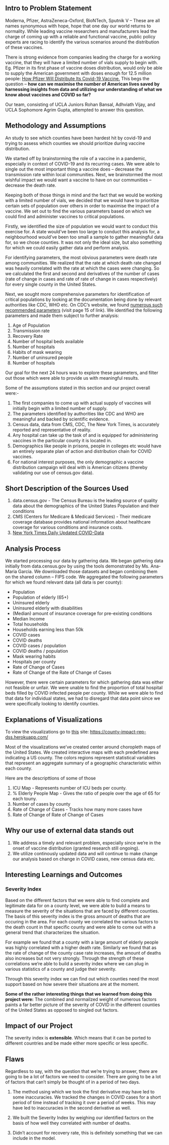 
## Intro to Problem Statement

Moderna, Pfizer, AstraZeneca-Oxford, BioNTech, Sputnik V – These are all names synonymous with hope, hope that one day our world returns to normality.
While leading vaccine researchers and manufacturers lead the charge of coming up with a reliable and functional vaccine, public policy experts are racing to identify the various scenarios around the distribution of these vaccines.

There is strong evidence from companies leading the charge for a working vaccine, that they will have a limited number of vials supply to begin with.
Eg. Pfizer in its first phase of vaccine doses distribution, would only be able to supply the American government with doses enough for 12.5 million people: [How Pfizer Will Distribute Its Covid-19 Vaccine.](https://www.nytimes.com/2020/11/12/business/pfizer-covid-vaccine-coronavirus.html)
This begs the question – **how can we maximise the number of American lives saved by harnessing insights from data and utilizing our understanding of what we know about vaccines and COVID so far?**

Our team, consisting of UCLA Juniors Rohan Bansal, Adhviath Vijay, and UCLA Sophomore Agrim Gupta, attempted to answer this question.


## Methodology and Assumptions

An study to see which counties have been hardest hit by covid-19 and trying to assess which counties we should prioritize during vaccine distribution.

We started off by brainstorming the role of a vaccine in a pandemic, especially in context of COVID-19 and its recurring cases.
We were able to single out the most important thing a vaccine does – decrease the transmission rate within local communities.
Next, we brainstormed the most wishful impact we would want a vaccine to have on our communities – decrease the death rate.

Keeping both of those things in mind and the fact that we would be working with a limited number of vials, we decided that we would have to prioritize certain sets of population over others in order to maximise the impact of a vaccine.
We set out to find the various parameters based on which we could find and administer vaccines to critical populations.

Firstly, we identified the size of population we would want to conduct this exercise for. 
A state would’ve been too large to conduct this analysis for, a neighbourhood would’ve been too small a sample to gather meaningful data for, so we chose counties. 
It was not only the ideal size, but also something for which we could easily gather data and perform analysis. 

For identifying parameters, the most obvious parameters were death rate among communities. 
We realized that the rate at which death rate changed was heavily correlated with the rate at which the cases were changing. 
So we calculated the first and second and derivatives of the number of cases (rate of change in cases and rate of rate of change in cases respectively) for every single county in the United States.

Next, we sought more comprehensive parameters for identification of critical populations by looking at the documentation being done by relevant authorities like CDC, WHO etc. 
On CDC’s website, we found [numerous such recommended parameters](https://www.cdc.gov/vaccines/imz-managers/downloads/COVID-19-Vaccination-Program-Interim_Playbook.pdf) (visit page 15 of link). We identified the following parameters and made them subject to further analysis:

1. Age of Population
2. Transmission rate
3. Recovery Rate
5. Number of hospital beds available
6. Number of hospitals
8. Habits of mask wearing
10. Number of uninsured people
11. Number of hospitals

Our goal for the next 24 hours was to explore these parameters, and filter out those which were able to provide us with meaningful results.

Some of the assumptions stated in this section and our project overall were:-
1. The first companies to come up with actual supply of vaccines will initially begin with a limited number of supply. 
2. The parameters identified by authorities like CDC and WHO are meaningful and backed by scientific evidence.
3. Census data, data from CMS, CDC, The New York Times, is accurately reported and representative of reality.
4. Any hospital can take up the task of and is equipped for administering vaccines in the particular county it is located in.
5. Demographics like people in prisons, people in colleges etc would have an entirely separate plan of action and distribution chain for COVID vaccines.
6. For national interest purposes, the only demographic a vaccine distribution campaign will deal with is American citizens (thereby validating our use of census.gov data).

## Short Description of the Sources Used

1. data.census.gov - The Census Bureau is the leading source of quality data about the demographics of the United States Population and their conditions
2. CMS (Centers for Medicare & Medicaid Services) - Their medicare coverage database provides national information about healthcare coverage for various conditions and insurance costs.
3. [New York Times Daily Updated COVID-Data](https://github.com/nytimes/covid-19-data) 


## Analysis Process

We started processing our data by gathering data. 
We began gathering data initially from data.census.gov by using the tools demonstrated by Ms. Ana-Maria Garcia. 
We downloaded those datasets and began combining them on the shared column – FIPS code. 
We aggregated the following parameters for which we found relevant data (all data is per county):

* Population
* Population of elderly (65+)
* Uninsured elderly
* Uninsured elderly with disabilities
* (Median) amount of insurance coverage for pre-existing conditions
* Median Income
* Total households
* Households earning less than 50k
* COVID cases
* COVID deaths
* COVID cases / population
* COVID deaths / population
* Mask wearing habits
* Hospitals per county
* Rate of Change of Cases
* Rate of Change of the Rate of Change of Cases

However, there were certain parameters for which gathering data was either not feasible or unfair. 
We were unable to find the proportion of total hospital beds filled by COVID infected people per county. 
While we were able to find that data for individual states, we had to disregard that data point since we were specifically looking to identify counties. 



## Explanations of Visualizations

To view the visualizations go to [this](https://county-impact-rep-dss.herokuapp.com/) site: https://county-impact-rep-dss.herokuapp.com/ 

Most of the visualizations we’ve created center around choropleth maps of the United States.
We created interactive maps with each predefined area indicating a US county.
The colors regions represent statistical variables that represent an aggregate summary of a geographic characteristic within each county.

Here are the descripttions of some of those
1. ICU Map - Represents number of ICU beds per county.
2. % Elderly People Map - Gives the ratio of people over the age of 65 for each touny.
3. Number of cases by county
4. Rate of Change of Cases - Tracks how many more cases have 
5. Rate of Change of Rate of Change of Cases


## Why our use of external data stands out

1. We address a timely and relevant problem, especially since we’re in the onset of vaccine distribution (granted research still ongoing).
2. We utilize continously updated data and will continue to make change our analysis based on change in COVID cases, new census data etc. 

## Interesting Learnings and Outcomes

### Severity Index

Based on the different factors that we were able to find complete and legitimate data for on a county level, we were able to build a means to measure the severity of the situations that are faced by different counties.
The basis of this severity index is the gross amount of deaths that are occuring in the area. 
For each county we correlated the various factors to the death count in that specific county and were able to come out with a general trend that characterizes the situation. 

For example we found that a county with a large amount of elderly people was highly correlated with a higher death rate. 
Similarly we found that as the rate of change of the county case rate increases, the amount of deaths also increases but not very strongly. 
Through the strength of these correlations we’re able to build a severity index where we can plug in various statistics of a county and judge their severity.

Through this severity index we can find out which counties need the most support based on how severe their situations are at the moment.


**Some of the rather interesting things that we learned from doing this project were:**
The combined and normailzed weight of numerous factors paints a far better picture of the severity of COVID in the different counties of the United States as opposed to singled out factors.


## Impact of our Project

The severity index is **extensible**. Which means that it can be ported to different countries and be made either more specific or less specific.

## Flaws

Regardless to say, with the question that we’re trying to answer, there are going to be a lot of factors we need to consider. There are going to be a lot of factors that can’t simply be thought of in a period of two days.

1. The method using which we took the first derivative may have led to some inaccuracies.
We tracked the changes in COVID cases for a short period of time instead of tracking it over a period of weeks.
This may have led to inaccuracies in the second derivative as well.

2. We built the Severity Index by weighing our identified factors on the basis of how well they correlated with number of deaths.

3. Didn’t account for recovery rate, this is definitely something that we can include in the model.
